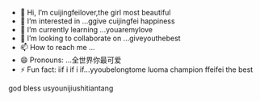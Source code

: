 - 👋 Hi, I’m cuijingfeilover,the girl most beautiful
- 👀 I’m interested in ...ggive cuijingfei happiness
- 🌱 I’m currently learning ...youaremylove
- 💞️ I’m looking to collaborate on ...giveyouthebest
- 📫 How to reach me ...
- 😄 Pronouns: ...全世界你最可爱
- ⚡ Fun fact: iif i if i if...yyoubelongtome
luoma champion ffeifei the best
<!---ziyouzizaigeinichuanguorenhaizhaodaoni
tottiunico6/tottiunico6 is a ✨ special ✨ repository because its `README.md` (this file) appears on your GitHub profile.you are everythingshowyoumylove
You can click the Preview link to wowenrouletake a look at your changes.I LOVE YOU yyou are upeinikanlanghuayiduoduonicor
--->god bless usyounijiushitiantang

